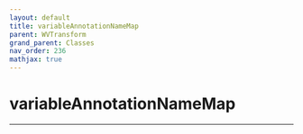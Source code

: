 ```yaml
---
layout: default
title: variableAnnotationNameMap
parent: WVTransform
grand_parent: Classes
nav_order: 236
mathjax: true
---
```


#  variableAnnotationNameMap




---

